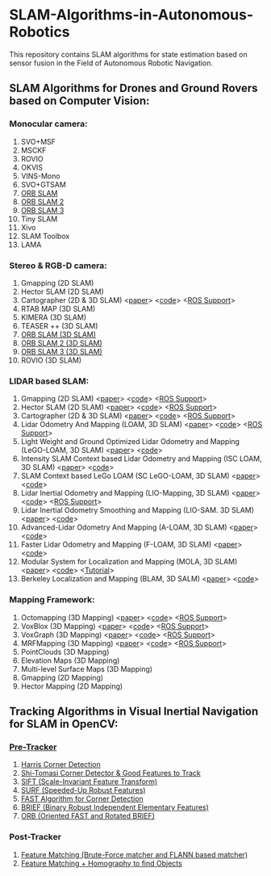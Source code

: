 # SLAM-Algorithms-in-Autonomous-Robotics
This repository contains SLAM algorithms for state estimation based on sensor fusion in the Field of Autonomous Robotic Navigation.
## SLAM Algorithms for Drones and Ground Rovers based on Computer Vision:
### Monocular camera:
1. SVO+MSF
2. MSCKF
3. ROVIO
4. OKVIS
5. VINS-Mono
6. SVO+GTSAM
7. [ORB SLAM](https://github.com/raulmur/ORB_SLAM)
8. [ORB SLAM 2](https://github.com/raulmur/ORB_SLAM2)
9. [ORB SLAM 3](https://github.com/UZ-SLAMLab/ORB_SLAM3)
10. Tiny SLAM
11. Xivo 
12. SLAM Toolbox
13. LAMA

### Stereo & RGB-D camera:
1. Gmapping (2D SLAM)
2. Hector SLAM (2D SLAM)
3. Cartographer (2D & 3D SLAM) <[paper](https://static.googleusercontent.com/media/research.google.com/en//pubs/archive/45466.pdf)> <[code](https://github.com/cartographer-project/cartographer)> <[ROS Support](https://github.com/cartographer-project/cartographer_ros)>
4. RTAB MAP (3D SLAM)
5. KIMERA (3D SLAM)
6. TEASER ++ (3D SLAM)
7. [ORB SLAM (3D SLAM)](https://github.com/raulmur/ORB_SLAM)
8. [ORB SLAM 2 (3D SLAM)](https://github.com/raulmur/ORB_SLAM2)
9. [ORB SLAM 3 (3D SLAM)](https://github.com/UZ-SLAMLab/ORB_SLAM3)
10. ROVIO (3D SLAM)

### LIDAR based SLAM:
1. Gmapping (2D SLAM) <[paper](https://www.researchgate.net/publication/257523133)> <[code](https://github.com/OctoMap/octomap)> <[ROS Support](https://wiki.ros.org/octomap)>
2. Hector SLAM (2D SLAM) <[paper](https://www.researchgate.net/publication/257523133)> <[code](https://github.com/OctoMap/octomap)> <[ROS Support](https://wiki.ros.org/octomap)>
3. Cartographer (2D & 3D SLAM) <[paper](https://static.googleusercontent.com/media/research.google.com/en//pubs/archive/45466.pdf)> <[code](https://github.com/cartographer-project/cartographer)> <[ROS Support](https://github.com/cartographer-project/cartographer_ros)>
4. Lidar Odometry And Mapping (LOAM, 3D SLAM) <[paper](https://ri.cmu.edu/pub_files/2014/7/Ji_LidarMapping_RSS2014_v8.pdf)> <[code](https://github.com/laboshinl/loam_velodyne)> <[ROS Support](http://wiki.ros.org/loam_velodyne)>
5. Light Weight and Ground Optimized Lidar Odometry and Mapping (LeGO-LOAM, 3D SLAM) <[paper](https://www.researchgate.net/publication/330592017)> <[code](https://github.com/RobustFieldAutonomyLab/LeGO-LOAM)>
6. Intensity SLAM Context based Lidar Odometry and Mapping (ISC LOAM, 3D SLAM) <[paper](https://arxiv.org/pdf/2003.05656.pdf)> <[code](https://github.com/wh200720041/iscloam)>
7. SLAM Context based LeGo LOAM (SC LeGO-LOAM, 3D SLAM) <[paper](https://arxiv.org/pdf/2003.05656.pdf)> <[code](https://github.com/irapkaist/SC-LeGO-LOAM)>
8. Lidar Inertial Odometry and Mapping (LIO-Mapping, 3D SLAM) <[paper](https://static.googleusercontent.com/media/research.google.com/en//pubs/archive/45466.pdf)> <[code](https://github.com/cartographer-project/cartographer)> <[ROS Support](https://github.com/hyye/lio-mapping)>
9. Lidar Inertial Odometry Smoothing and Mapping (LIO-SAM. 3D SLAM) <[paper](https://arxiv.org/pdf/2007.00258.pdf)> <[code](https://github.com/TixiaoShan/LIO-SAM)>
10. Advanced-Lidar Odometry And Mapping (A-LOAM, 3D SLAM) <[paper](https://static.googleusercontent.com/media/research.google.com/en//pubs/archive/45466.pdf)> <[code](https://github.com/HKUST-Aerial-Robotics/A-LOAM)>
11. Faster Lidar Odometry and Mapping (F-LOAM, 3D SLAM) <[paper](https://static.googleusercontent.com/media/research.google.com/en//pubs/archive/45466.pdf)> <[code](https://github.com/wh200720041/floam)>
12. Modular System for Localization and Mapping (MOLA, 3D SLAM) <[paper](https://static.googleusercontent.com/media/research.google.com/en//pubs/archive/45466.pdf)> <[code](https://github.com/MOLAorg/mola)> <[Tutorial](https://docs.mola-slam.org/latest/)>
13. Berkeley Localization and Mapping (BLAM, 3D SALM) <[paper](https://static.googleusercontent.com/media/research.google.com/en//pubs/archive/45466.pdf)> <[code](https://github.com/luhongquan66/BLAM)>

### Mapping Framework:
1. Octomapping (3D Mapping) <[paper](https://www.researchgate.net/publication/257523133)> <[code](https://github.com/OctoMap/octomap)> <[ROS Support](https://wiki.ros.org/octomap)>
2. VoxBlox (3D Mapping) <[paper](http://helenol.github.io/publications/iros_2017_voxblox.pdf)> <[code](https://github.com/ethz-asl/voxblox)> <[ROS Support](https://voxblox.readthedocs.io/en/latest/pages/Installation.html)>
3. VoxGraph (3D Mapping) <[paper](https://www.research-collection.ethz.ch/bitstream/handle/20.500.11850/385682/Voxgraph-ETHpreprintversion.pdf)> <[code](https://github.com/ethz-asl/voxgraph)> <[ROS Support](https://github.com/ethz-asl/voxgraph)>
4. MRFMapping (3D Mapping) <[paper](https://arxiv.org/pdf/2006.03512.pdf)> <[code](https://github.com/mrfmap/mrfmap)> <[ROS Support](https://github.com/mrfmap/mrfmap_ros)>
3. PointClouds (3D Mapping)
4. Elevation Maps (3D Mapping)
5. Multi-level Surface Maps (3D Mapping) 
6. Gmapping (2D Mapping)
7. Hector Mapping (2D Mapping)

## Tracking Algorithms in Visual Inertial Navigation for SLAM in OpenCV:
### [Pre-Tracker](https://docs.opencv.org/3.0-beta/doc/py_tutorials/py_feature2d/py_table_of_contents_feature2d/py_table_of_contents_feature2d.html)
1. [Harris Corner Detection](https://docs.opencv.org/3.0-beta/doc/py_tutorials/py_feature2d/py_features_harris/py_features_harris.html#harris-corners)
2. [Shi-Tomasi Corner Detector & Good Features to Track](https://docs.opencv.org/3.0-beta/doc/py_tutorials/py_feature2d/py_shi_tomasi/py_shi_tomasi.html#shi-tomasi)
3. [SIFT (Scale-Invariant Feature Transform)](https://docs.opencv.org/3.0-beta/doc/py_tutorials/py_feature2d/py_sift_intro/py_sift_intro.html#sift-intro)
4. [SURF (Speeded-Up Robust Features)](https://docs.opencv.org/3.0-beta/doc/py_tutorials/py_feature2d/py_surf_intro/py_surf_intro.html#surf)
5. [FAST Algorithm for Corner Detection](https://docs.opencv.org/3.0-beta/doc/py_tutorials/py_feature2d/py_fast/py_fast.html#fast)
6. [BRIEF (Binary Robust Independent Elementary Features)](https://docs.opencv.org/3.0-beta/doc/py_tutorials/py_feature2d/py_brief/py_brief.html#brief)
7. [ORB (Oriented FAST and Rotated BRIEF)](https://docs.opencv.org/3.0-beta/doc/py_tutorials/py_feature2d/py_orb/py_orb.html#orb)

### Post-Tracker
1. [Feature Matching (Brute-Force matcher and FLANN based matcher)](https://docs.opencv.org/3.0-beta/doc/py_tutorials/py_feature2d/py_matcher/py_matcher.html#matcher)
2. [Feature Matching + Homography to find Objects](https://docs.opencv.org/3.0-beta/doc/py_tutorials/py_feature2d/py_feature_homography/py_feature_homography.html#py-feature-homography)
